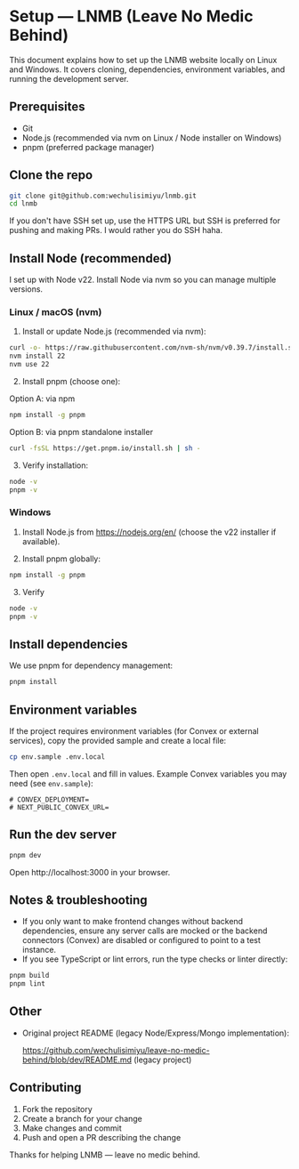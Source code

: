 # Setup — LNMB (Leave No Medic Behind)

This document explains how to set up the LNMB website locally on Linux and Windows. It covers cloning, dependencies, environment variables, and running the development server.

## Prerequisites

- Git
- Node.js (recommended via nvm on Linux / Node installer on Windows)
- pnpm (preferred package manager)

## Clone the repo

```bash
git clone git@github.com:wechulisimiyu/lnmb.git
cd lnmb
```

If you don't have SSH set up, use the HTTPS URL but SSH is preferred for pushing and making PRs. I would rather you do SSH haha.

## Install Node (recommended)

I set up with Node v22. Install Node via nvm so you can manage multiple versions.

### Linux / macOS (nvm)

1. Install or update Node.js (recommended via nvm):

```bash
curl -o- https://raw.githubusercontent.com/nvm-sh/nvm/v0.39.7/install.sh | bash
nvm install 22
nvm use 22
```

2. Install pnpm (choose one):

Option A: via npm

```bash
npm install -g pnpm
```

Option B: via pnpm standalone installer

```bash
curl -fsSL https://get.pnpm.io/install.sh | sh -
```

3. Verify installation:

```bash
node -v
pnpm -v
```


### Windows

1. Install Node.js from https://nodejs.org/en/
 (choose the v22 installer if available).

2. Install pnpm globally:

 ```bash
 npm install -g pnpm
 ```
3. Verify

```bash
node -v
pnpm -v
```

## Install dependencies

We use pnpm for dependency management:

```bash
pnpm install
```


## Environment variables

If the project requires environment variables (for Convex or external services), copy the provided sample and create a local file:

```bash
cp env.sample .env.local
```

Then open `.env.local` and fill in values. Example Convex variables you may need (see `env.sample`):

```env
# CONVEX_DEPLOYMENT=
# NEXT_PUBLIC_CONVEX_URL=
```

## Run the dev server

```bash
pnpm dev
```

Open http://localhost:3000 in your browser.

## Notes & troubleshooting

- If you only want to make frontend changes without backend dependencies, ensure any server calls are mocked or the backend connectors (Convex) are disabled or configured to point to a test instance.
- If you see TypeScript or lint errors, run the type checks or linter directly:

```bash
pnpm build
pnpm lint
```

## Other

- Original project README (legacy Node/Express/Mongo implementation):

	https://github.com/wechulisimiyu/leave-no-medic-behind/blob/dev/README.md (legacy project)

## Contributing

1. Fork the repository
2. Create a branch for your change
3. Make changes and commit
4. Push and open a PR describing the change

Thanks for helping LNMB — leave no medic behind.
